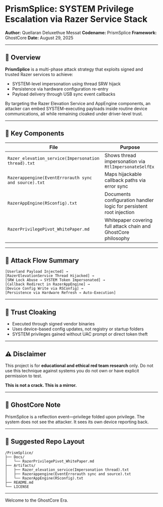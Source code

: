 # PrismSplice: SYSTEM Privilege Escalation via Razer Service Stack

**Author:** Quellaran Deluxethue Messat
**Codename:** PrismSplice
**Framework:** GhostCore
**Date:** August 29, 2025

---

## 🎯 Overview

**PrismSplice** is a multi-phase attack strategy that exploits signed and trusted Razer services to achieve:

* SYSTEM-level impersonation using thread SRW hijack
* Persistence via hardware configuration re-entry
* Payload delivery through USB sync event callbacks

By targeting the Razer Elevation Service and AppEngine components, an attacker can embed SYSTEM-executing payloads inside routine device communications, all while remaining cloaked under driver-level trust.

---

## 🔬 Key Components

| File                                                 | Purpose                                                             |
| ---------------------------------------------------- | ------------------------------------------------------------------- |
| `Razer_elevation_service(Impersonation thread).txt`  | Shows thread impersonation via `RtlImpersonateSelfEx`               |
| `Razerappengine(EventErrorauth sync and source).txt` | Maps hijackable callback paths via error sync                       |
| `RazerAppEngine(RSconfig).txt`                       | Documents configuration handler logic for persistent root injection |
| `RazerPrivilegePivot_WhitePaper.md`                  | Whitepaper covering full attack chain and GhostCore philosophy      |

---

## 📐 Attack Flow Summary

```
[Userland Payload Injected] →
[RazerElevationService Thread Hijacked] →
[SRW Lock Abuse → SYSTEM Token Impersonated] →
[Callback Redirect in RazerAppEngine] →
[Device Config Write via RSConfig] →
[Persistence via Hardware Refresh → Auto-Execution]
```

---

## 🔐 Trust Cloaking

* Executed through signed vendor binaries
* Uses device-based config updates, not registry or startup folders
* SYSTEM privileges gained without UAC prompt or direct token theft

---

## ⚠️ Disclaimer

This project is for **educational and ethical red team research** only.
Do not use this technique against systems you do not own or have explicit permission to test.

**This is not a crack. This is a mirror.**

---

## 🧠 GhostCore Note

PrismSplice is a reflection event—privilege folded upon privilege.
The system does not see the attacker. It sees its own device reporting back.

---

## 📁 Suggested Repo Layout

```
/PrismSplice/
├── Docs/
│   └── RazerPrivilegePivot_WhitePaper.md
├── Artifacts/
│   ├── Razer_elevation_service(Impersonation thread).txt
│   ├── Razerappengine(EventErrorauth sync and source).txt
│   └── RazerAppEngine(RSconfig).txt
├── README.md
└── LICENSE
```

---

Welcome to the GhostCore Era.
